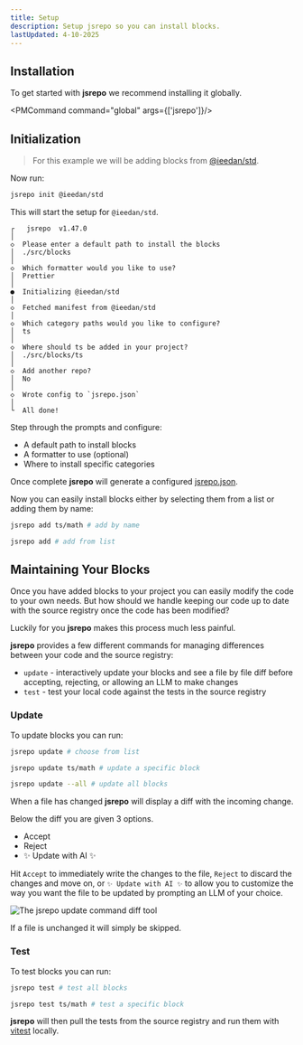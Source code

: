```yaml
---
title: Setup
description: Setup jsrepo so you can install blocks.
lastUpdated: 4-10-2025
---
```


<script lang="ts">
    import { PMCommand } from "$lib/components/ui/pm-command"
    import { Snippet } from "$lib/components/ui/snippet"
</script>

## Installation

To get started with **jsrepo** we recommend installing it globally.

<PMCommand command="global" args={['jsrepo']}/>

## Initialization

> For this example we will be adding blocks from [@ieedan/std](https://github.com/ieedan/std).

Now run:

```sh
jsrepo init @ieedan/std
```

This will start the setup for `@ieedan/std`.

```plaintext
┌   jsrepo  v1.47.0
│
◇  Please enter a default path to install the blocks
│  ./src/blocks
│
◇  Which formatter would you like to use?
│  Prettier
│
●  Initializing @ieedan/std
│
◇  Fetched manifest from @ieedan/std
│
◇  Which category paths would you like to configure?
│  ts
│
◇  Where should ts be added in your project?
│  ./src/blocks/ts
│
◇  Add another repo?
│  No
│
◇  Wrote config to `jsrepo.json`
│
└  All done!
```

Step through the prompts and configure:

- A default path to install blocks
- A formatter to use (optional)
- Where to install specific categories

Once complete **jsrepo** will generate a configured [jsrepo.json](/docs/jsrepo-json).

Now you can easily install blocks either by selecting them from a list or adding them by name:

```sh
jsrepo add ts/math # add by name

jsrepo add # add from list
```

## Maintaining Your Blocks

Once you have added blocks to your project you can easily modify the code to your own needs. But how should we handle keeping our code up to date with the source registry once the code has been modified?

Luckily for you **jsrepo** makes this process much less painful.

**jsrepo** provides a few different commands for managing differences between your code and the source registry:

- `update` - interactively update your blocks and see a file by file diff before accepting, rejecting, or allowing an LLM to make changes
- `test` - test your local code against the tests in the source registry

### Update

To update blocks you can run:

```sh
jsrepo update # choose from list

jsrepo update ts/math # update a specific block

jsrepo update --all # update all blocks
```

When a file has changed **jsrepo** will display a diff with the incoming change.

Below the diff you are given 3 options.

- Accept
- Reject
- ✨ Update with AI ✨

Hit `Accept` to immediately write the changes to the file, `Reject` to discard the changes and move on, or `✨ Update with AI ✨` to allow you to customize the way you want the file to be updated by prompting an LLM of your choice.

![The jsrepo update command diff tool](/docs/images/update-diff.png)

If a file is unchanged it will simply be skipped.

### Test

To test blocks you can run:

```sh
jsrepo test # test all blocks

jsrepo test ts/math # test a specific block
```

**jsrepo** will then pull the tests from the source registry and run them with [vitest](https://vitest.dev/) locally.

